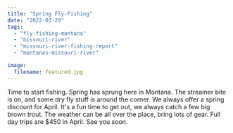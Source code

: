 ```yaml
---
title: "Spring Fly-Fishing"
date: "2022-03-29"
tags: 
  - "fly-fishing-montana"
  - "missouri-river"
  - "missouri-river-fishing-report"
  - "montanas-missouri-river"

image:
  filename: featured.jpg
---
```


Time to start fishing. Spring has sprung here in Montana. The streamer bite is on, and some dry fly stuff is around the corner. We always offer a spring discount for April. It's a fun time to get out, we always catch a few big brown trout. The weather can be all over the place, bring lots of gear. Full day trips are $450 in April. See you soon.
